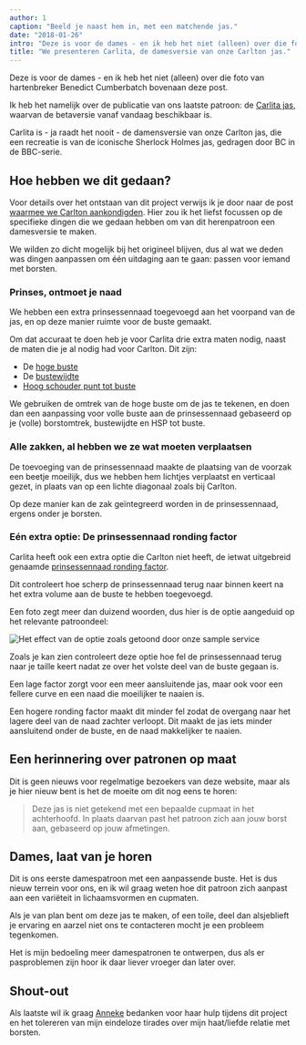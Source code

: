 ```yaml
---
author: 1
caption: "Beeld je naast hem in, met een matchende jas."
date: "2018-01-26"
intro: "Deze is voor de dames - en ik heb het niet (alleen) over die foto van hartenbreker Benedict Cumberbatch bovenaan deze post."
title: "We presenteren Carlita, de damesversie van onze Carlton jas."
---
```


Deze is voor de dames - en ik heb het niet (alleen) over die foto van hartenbreker Benedict Cumberbatch bovenaan deze post.

Ik heb het namelijk over de publicatie van ons laatste patroon: de [Carlita jas](/patterns/carlita), waarvan de betaversie vanaf vandaag beschikbaar is.

Carlita is - ja raadt het nooit - de damensversie van onze Carlton jas, die een recreatie is van de iconische Sherlock Holmes jas, gedragen door BC in de BBC-serie.

## Hoe hebben we dit gedaan?

Voor details over het ontstaan van dit project verwijs ik je door naar de post [waarmee we Carlton aankondigden](/blog/announcing-carlton-and-bent/). Hier zou ik het liefst focussen op de specifieke dingen die we gedaan hebben om van dit herenpatroon een damesversie te maken.

We wilden zo dicht mogelijk bij het origineel blijven, dus al wat we deden was dingen aanpassen om één uitdaging aan te gaan: passen voor iemand met borsten.

### Prinses, ontmoet je naad

We hebben een extra prinsessennaad toegevoegd aan het voorpand van de jas, en op deze manier ruimte voor de buste gemaakt.

Om dat accuraat te doen heb je voor Carlita drie extra maten nodig, naast de maten die je al nodig had voor Carlton. Dit zijn:

 - De [hoge buste](/docs/measurements/#highBust)
 - De [bustewijdte](/docs/measurements/#bustSpan)
 - [Hoog schouder punt tot buste](/docs/measurements/#highPointShoulderToBust)

We gebruiken de omtrek van de hoge buste om de jas te tekenen, en doen dan een aanpassing voor volle buste aan de prinsessennaad gebaseerd op je (volle) borstomtrek, bustewijdte en HSP tot buste.

### Alle zakken, al hebben we ze wat moeten verplaatsen

De toevoeging van de prinsessennaad maakte de plaatsing van de voorzak een beetje moeilijk, dus we hebben hem lichtjes verplaatst en verticaal gezet, in plaats van op een lichte diagonaal zoals bij Carlton.

Op deze manier kan de zak geïntegreerd worden in de prinsessennaad, ergens onder je borsten.

### Eén extra optie: De prinsessennaad ronding factor

Carlita heeft ook een extra optie die Carlton niet heeft, de ietwat uitgebreid genaamde [prinsessennaad ronding factor](/docs/designs/carlita/options#princessSeamSmoothFactor).

Dit controleert hoe scherp de prinsessennaad terug naar binnen keert na het extra volume aan de buste te hebben toegevoegd.

Een foto zegt meer dan duizend woorden, dus hier is de optie aangeduid op het relevante patroondeel:

![Het effect van de optie zoals getoond door onze sample service](https://posts.freesewing.org/uploads/smooth_e8f395dd4a.png)

Zoals je kan zien controleert deze optie hoe fel de prinsessennaad terug naar je taille keert nadat ze over het volste deel van de buste gegaan is.

Een lage factor zorgt voor een meer aansluitende jas, maar ook voor een fellere curve en een naad die moeilijker te naaien is.

Een hogere ronding factor maakt dit minder fel zodat de overgang naar het lagere deel van de naad zachter verloopt. Dit maakt de jas iets minder aansluitend onder de buste, en de naad makkelijker te naaien.

## Een herinnering over patronen op maat

Dit is geen nieuws voor regelmatige bezoekers van deze website, maar als je hier nieuw bent is het de moeite om dit nog eens te horen:

> Deze jas is niet getekend met een bepaalde cupmaat in het achterhoofd. In plaats daarvan past het patroon zich aan jouw borst aan, gebaseerd op jouw afmetingen.

## Dames, laat van je horen

Dit is ons eerste damespatroon met een aanpassende buste. Het is dus nieuw terrein voor ons, en ik wil graag weten hoe dit patroon zich aanpast aan een variëteit in lichaamsvormen en cupmaten.

Als je van plan bent om deze jas te maken, of een toile, deel dan alsjeblieft je ervaring en aarzel niet ons te contacteren mocht je een probleem tegenkomen.


Het is mijn bedoeling meer damespatronen te ontwerpen, dus als er pasproblemen zijn hoor ik daar liever vroeger dan later over.

## Shout-out

Als laatste wil ik graag [Anneke](http://www.annekecaramin.com/) bedanken voor haar hulp tijdens dit project en het tolereren van mijn eindeloze tirades over mijn haat/liefde relatie met borsten.


